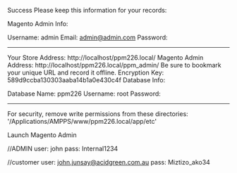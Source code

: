  Success
Please keep this information for your records:

Magento Admin Info:

Username:
admin
Email:
admin@admin.com
Password:
******
Your Store Address:
http://localhost/ppm226.local/
Magento Admin Address:
http://localhost/ppm226.local/ppm_admin/
Be sure to bookmark your unique URL and record it offline.
Encryption Key:
589d9ccba130303aaba14b1a0e430c4f
Database Info:

Database Name:
ppm226
Username:
root
Password:
******
For security, remove write permissions from these directories: '/Applications/AMPPS/www/ppm226.local/app/etc'

Launch Magento Admin

//ADMIN
user: john
pass: Internal1234

//customer
user: john.junsay@acidgreen.com.au
pass: Miztizo_ako34